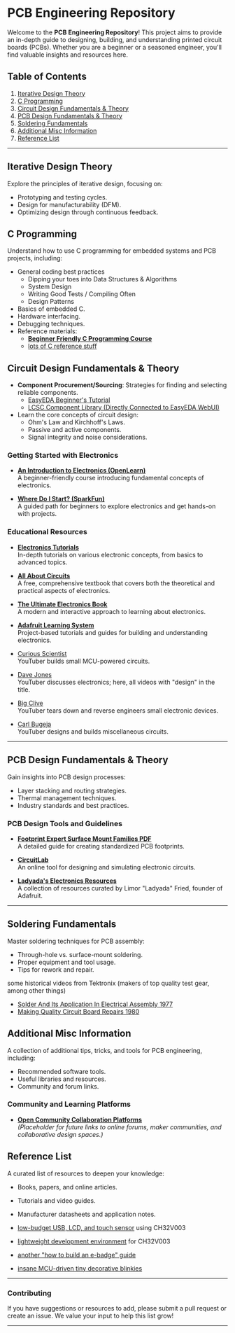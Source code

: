 # PCB Engineering Repository

Welcome to the **PCB Engineering Repository**! This project aims to provide an in-depth guide to designing, building, and understanding printed circuit boards (PCBs). Whether you are a beginner or a seasoned engineer, you'll find valuable insights and resources here.

## Table of Contents
1. [Iterative Design Theory](#iterative-design-theory)
2. [C Programming](#c-programming)
3. [Circuit Design Fundamentals & Theory](#circuit-design-fundamentals--theory)
4. [PCB Design Fundamentals & Theory](#pcb-design-fundamentals--theory)
5. [Soldering Fundamentals](#soldering-fundamentals)
6. [Additional Misc Information](#additional-misc-information)
7. [Reference List](#reference-list)

---

## Iterative Design Theory
Explore the principles of iterative design, focusing on:
- Prototyping and testing cycles.
- Design for manufacturability (DFM).
- Optimizing design through continuous feedback.

## C Programming
Understand how to use C programming for embedded systems and PCB projects, including:
- General coding best practices
  - Dipping your toes into Data Structures & Algorithms
  - System Design
  - Writing Good Tests / Compiling Often
  - Design Patterns
- Basics of embedded C.
- Hardware interfacing.
- Debugging techniques.
- Reference materials:
    - **[Beginner Friendly C Programming Course](https://youtu.be/8STscVFaKXw?si=oduYcniAp_Ho4szN)**
    - [lots of C reference stuff](http://www.lysator.liu.se/c/index.html)

## Circuit Design Fundamentals & Theory
- **Component Procurement/Sourcing**: Strategies for finding and selecting reliable components.
  - [EasyEDA Beginner's Tutorial](https://youtu.be/aI2frXzm8EU?si=6-1NU1o8OwS5DINB)
  - [LCSC Component Library (Directly Connected to EasyEDA WebUI)]()
- Learn the core concepts of circuit design:
  - Ohm's Law and Kirchhoff's Laws.
  - Passive and active components.
  - Signal integrity and noise considerations.

### Getting Started with Electronics
- **[An Introduction to Electronics (OpenLearn)](https://www.open.edu/openlearn/science-maths-technology/an-introduction-electronics/content-section-0)**  
  A beginner-friendly course introducing fundamental concepts of electronics.

- **[Where Do I Start? (SparkFun)](https://learn.sparkfun.com/tutorials/where-do-i-start/all)**  
  A guided path for beginners to explore electronics and get hands-on with projects.

### Educational Resources
- **[Electronics Tutorials](https://www.electronics-tutorials.ws/)**  
  In-depth tutorials on various electronic concepts, from basics to advanced topics.

- **[All About Circuits](https://www.allaboutcircuits.com/textbook/)**  
  A free, comprehensive textbook that covers both the theoretical and practical aspects of electronics.

- **[The Ultimate Electronics Book](https://ultimateelectronicsbook.com/)**  
  A modern and interactive approach to learning about electronics.

- **[Adafruit Learning System](https://learn.adafruit.com/)**  
  Project-based tutorials and guides for building and understanding electronics.

- [Curious Scientist](https://www.youtube.com/@CuriousScientist/videos)  
  YouTuber builds small MCU-powered circuits.

- [Dave Jones](https://www.youtube.com/@EEVblog/search?query=design)  
  YouTuber discusses electronics; here, all videos with "design" in the title.

- [Big Clive](https://www.youtube.com/@bigclivedotcom/videos)  
  YouTuber tears down and reverse engineers small electronic devices.

- [Carl Bugeja](https://www.youtube.com/@CarlBugeja/videos)  
  YouTuber designs and builds miscellaneous circuits.

---

## PCB Design Fundamentals & Theory
Gain insights into PCB design processes:
- Layer stacking and routing strategies.
- Thermal management techniques.
- Industry standards and best practices.

### PCB Design Tools and Guidelines
- **[Footprint Expert Surface Mount Families PDF](https://www.pcblibraries.com/Products/FPX/UserGuide/download/Footprint%20Expert%20Surface%20Mount%20Families.pdf)**  
  A detailed guide for creating standardized PCB footprints.

- **[CircuitLab](https://www.circuitlab.com/)**  
  An online tool for designing and simulating electronic circuits.

- **[Ladyada's Electronics Resources](https://www.ladyada.net/wiki/)**  
  A collection of resources curated by Limor "Ladyada" Fried, founder of Adafruit.

---

## Soldering Fundamentals
Master soldering techniques for PCB assembly:
- Through-hole vs. surface-mount soldering.
- Proper equipment and tool usage.
- Tips for rework and repair.

some historical videos from Tektronix (makers of top quality test gear, among other things)
- [Solder And Its Application In Electrical Assembly 1977](https://youtu.be/yZSveVpgmIM)
- [Making Quality Circuit Board Repairs 1980](https://youtu.be/jMchFqu3Jx0)

## Additional Misc Information
A collection of additional tips, tricks, and tools for PCB engineering, including:
- Recommended software tools.
- Useful libraries and resources.
- Community and forum links.

### Community and Learning Platforms
- **[Open Community Collaboration Platforms](#)**  
  *(Placeholder for future links to online forums, maker communities, and collaborative design spaces.)*

## Reference List
A curated list of resources to deepen your knowledge:
- Books, papers, and online articles.
- Tutorials and video guides.
- Manufacturer datasheets and application notes.

- [low-budget USB, LCD, and touch sensor](https://github.com/cnlohr/ch32v003_3digit_lcd_usb/) using CH32V003
- [lightweight development environment](https://github.com/cnlohr/ch32v003fun) for CH32V003
- [another "how to build an e-badge" guide](https://github.com/cnlohr/swadgeguide)
- [insane MCU-driven tiny decorative blinkies](https://youtu.be/jis1MC5Tm8k)

---

### Contributing
If you have suggestions or resources to add, please submit a pull request or create an issue. We value your input to help this list grow!

---
